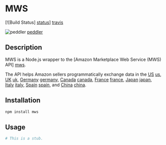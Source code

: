# MWS

[![Build Status] [status]] [travis]

![peddler] [peddler]

## Description

MWS is a Node.js wrapper to the [Amazon Marketplace Web Service (MWS) API] [mws].

The API helps Amazon sellers programmatically exchange data in the [US] [us],
[UK] [uk], [Germany] [germany], [Canada] [canada], [France] [france],
[Japan] [japan], [Italy] [italy], [Spain] [spain], and [China] [china].

## Installation

```bash
npm install mws
```

## Usage

```coffee
# This is a stub.
```

[status]: https://secure.travis-ci.org/hakanensari/mws.png
[travis]: http://travis-ci.org/hakanensari/mws
[peddler]: http://f.cl.ly/items/2T0S301E3w1E0g40460Q/Peddler.png
[mws]: https://developer.amazonservices.com/
[us]: http://www.amazon.com
[uk]: http://www.amazon.co.uk
[germany]: http://www.amazon.de
[canada]: http://www.amazon.ca
[france]: http://www.amazon.fr
[japan]: http://www.amazon.co.jp
[italy]: http://www.amazon.it
[spain]: http://www.amazon.es
[china]: http://www.amazon.cn
